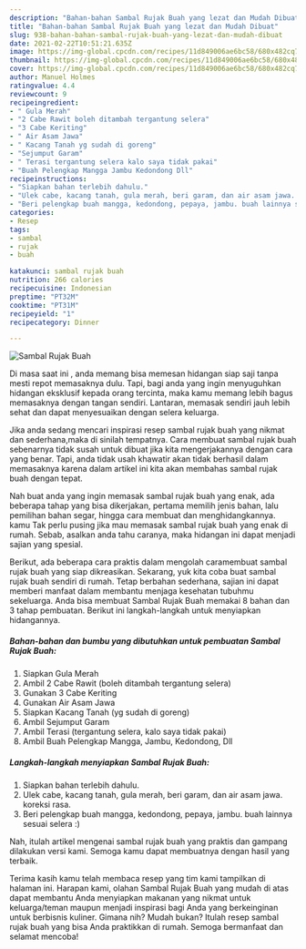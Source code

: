 ```yaml
---
description: "Bahan-bahan Sambal Rujak Buah yang lezat dan Mudah Dibuat"
title: "Bahan-bahan Sambal Rujak Buah yang lezat dan Mudah Dibuat"
slug: 938-bahan-bahan-sambal-rujak-buah-yang-lezat-dan-mudah-dibuat
date: 2021-02-22T10:51:21.635Z
image: https://img-global.cpcdn.com/recipes/11d849006ae6bc58/680x482cq70/sambal-rujak-buah-foto-resep-utama.jpg
thumbnail: https://img-global.cpcdn.com/recipes/11d849006ae6bc58/680x482cq70/sambal-rujak-buah-foto-resep-utama.jpg
cover: https://img-global.cpcdn.com/recipes/11d849006ae6bc58/680x482cq70/sambal-rujak-buah-foto-resep-utama.jpg
author: Manuel Holmes
ratingvalue: 4.4
reviewcount: 9
recipeingredient:
- " Gula Merah"
- "2 Cabe Rawit boleh ditambah tergantung selera"
- "3 Cabe Keriting"
- " Air Asam Jawa"
- " Kacang Tanah yg sudah di goreng"
- "Sejumput Garam"
- " Terasi tergantung selera kalo saya tidak pakai"
- "Buah Pelengkap Mangga Jambu Kedondong Dll"
recipeinstructions:
- "Siapkan bahan terlebih dahulu."
- "Ulek cabe, kacang tanah, gula merah, beri garam, dan air asam jawa. koreksi rasa."
- "Beri pelengkap buah mangga, kedondong, pepaya, jambu. buah lainnya sesuai selera :)"
categories:
- Resep
tags:
- sambal
- rujak
- buah

katakunci: sambal rujak buah 
nutrition: 266 calories
recipecuisine: Indonesian
preptime: "PT32M"
cooktime: "PT31M"
recipeyield: "1"
recipecategory: Dinner

---
```



![Sambal Rujak Buah](https://img-global.cpcdn.com/recipes/11d849006ae6bc58/680x482cq70/sambal-rujak-buah-foto-resep-utama.jpg)

Di masa  saat ini , anda memang bisa memesan hidangan siap saji tanpa mesti repot memasaknya dulu. Tapi, bagi anda yang ingin menyuguhkan hidangan eksklusif kepada orang tercinta, maka kamu memang lebih bagus memasaknya dengan tangan sendiri. Lantaran, memasak sendiri jauh lebih sehat dan dapat menyesuaikan dengan selera keluarga.

Jika anda sedang mencari inspirasi resep sambal rujak buah yang nikmat dan sederhana,maka di sinilah tempatnya. Cara membuat sambal rujak buah  sebenarnya tidak susah untuk dibuat jika kita mengerjakannya dengan cara yang benar. Tapi, anda tidak usah khawatir akan tidak berhasil dalam memasaknya 
karena dalam artikel ini kita akan membahas sambal rujak buah dengan tepat.  



Nah buat anda yang ingin memasak sambal rujak buah yang enak, ada beberapa tahap yang bisa dikerjakan, pertama memilih jenis bahan, lalu pemilihan bahan segar, hingga cara membuat dan menghidangkannya. kamu Tak perlu pusing jika mau memasak sambal rujak buah yang enak di rumah. Sebab, asalkan anda  tahu caranya, maka hidangan ini dapat menjadi sajian yang spesial.

Berikut, ada beberapa cara praktis  dalam mengolah caramembuat sambal rujak buah yang siap dikreasikan. Sekarang, yuk kita coba buat sambal rujak buah sendiri di rumah. Tetap berbahan sederhana, sajian ini dapat memberi manfaat dalam membantu menjaga kesehatan tubuhmu sekeluarga. Anda bisa membuat Sambal Rujak Buah memakai 8 bahan dan 3 tahap pembuatan. Berikut ini langkah-langkah untuk menyiapkan hidangannya.

<!--inarticleads1-->

##### Bahan-bahan dan bumbu yang dibutuhkan untuk pembuatan Sambal Rujak Buah:

1. Siapkan  Gula Merah
1. Ambil 2 Cabe Rawit (boleh ditambah tergantung selera)
1. Gunakan 3 Cabe Keriting
1. Gunakan  Air Asam Jawa
1. Siapkan  Kacang Tanah (yg sudah di goreng)
1. Ambil Sejumput Garam
1. Ambil  Terasi (tergantung selera, kalo saya tidak pakai)
1. Ambil Buah Pelengkap Mangga, Jambu, Kedondong, Dll




<!--inarticleads2-->

##### Langkah-langkah menyiapkan Sambal Rujak Buah:

1. Siapkan bahan terlebih dahulu.
1. Ulek cabe, kacang tanah, gula merah, beri garam, dan air asam jawa. koreksi rasa.
1. Beri pelengkap buah mangga, kedondong, pepaya, jambu. buah lainnya sesuai selera :)




Nah, itulah artikel mengenai  sambal rujak buah  yang praktis dan gampang dilakukan versi kami. Semoga kamu dapat membuatnya dengan hasil yang terbaik. 

Terima kasih kamu telah membaca resep yang tim kami tampilkan di halaman ini. Harapan kami, olahan  Sambal Rujak Buah yang mudah di atas dapat membantu Anda menyiapkan makanan yang nikmat untuk keluarga/teman maupun menjadi inspirasi bagi Anda yang berkeinginan untuk berbisnis kuliner. Gimana nih? Mudah bukan? Itulah resep sambal rujak buah yang bisa Anda praktikkan di rumah. Semoga bermanfaat dan selamat mencoba!

